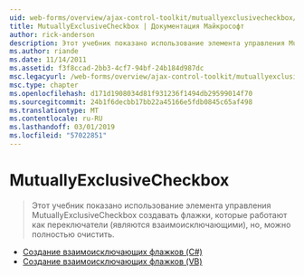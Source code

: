 ```yaml
---
uid: web-forms/overview/ajax-control-toolkit/mutuallyexclusivecheckbox/index
title: MutuallyExclusiveCheckbox | Документация Майкрософт
author: rick-anderson
description: Этот учебник показано использование элемента управления MutuallyExclusiveCheckbox создавать флажки, которые работают как переключатели (являются взаимоисключающими), но это может оказаться...
ms.author: riande
ms.date: 11/14/2011
ms.assetid: f3f8ccad-2bb3-4cf7-94bf-24b184d987dc
msc.legacyurl: /web-forms/overview/ajax-control-toolkit/mutuallyexclusivecheckbox
msc.type: chapter
ms.openlocfilehash: d171d1908034d81f931236f1494db29599014f70
ms.sourcegitcommit: 24b1f6decbb17bb22a45166e5fdb0845c65af498
ms.translationtype: MT
ms.contentlocale: ru-RU
ms.lasthandoff: 03/01/2019
ms.locfileid: "57022851"
---
```

<a name="mutuallyexclusivecheckbox"></a>MutuallyExclusiveCheckbox
====================
> Этот учебник показано использование элемента управления MutuallyExclusiveCheckbox создавать флажки, которые работают как переключатели (являются взаимоисключающими), но, можно полностью очистить.


- [Создание взаимоисключающих флажков (C#)](creating-mutually-exclusive-checkboxes-cs.md)
- [Создание взаимоисключающих флажков (VB)](creating-mutually-exclusive-checkboxes-vb.md)
